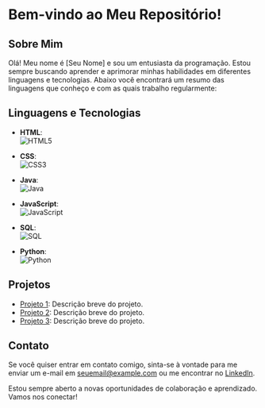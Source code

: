 # Bem-vindo ao Meu Repositório!

## Sobre Mim

Olá! Meu nome é [Seu Nome] e sou um entusiasta da programação. Estou sempre buscando aprender e aprimorar minhas habilidades em diferentes linguagens e tecnologias. Abaixo você encontrará um resumo das linguagens que conheço e com as quais trabalho regularmente:

## Linguagens e Tecnologias

- **HTML**:  
  ![HTML5](https://img.icons8.com/color/48/000000/html-5.png)

- **CSS**:  
  ![CSS3](https://img.icons8.com/color/48/000000/css3.png)

- **Java**:  
  ![Java](https://img.icons8.com/color/48/000000/java-coffee-cup-logo.png)

- **JavaScript**:  
  ![JavaScript](https://img.icons8.com/color/48/000000/javascript.png)

- **SQL**:  
  ![SQL](https://img.icons8.com/color/48/000000/sql.png)

- **Python**:  
  ![Python](https://img.icons8.com/color/48/000000/python.png)

## Projetos

- [Projeto 1](link_para_o_projeto_1): Descrição breve do projeto.
- [Projeto 2](link_para_o_projeto_2): Descrição breve do projeto.
- [Projeto 3](link_para_o_projeto_3): Descrição breve do projeto.

## Contato

Se você quiser entrar em contato comigo, sinta-se à vontade para me enviar um e-mail em [seuemail@example.com](mailto:seuemail@example.com) ou me encontrar no [LinkedIn](link_para_seu_perfil_no_LinkedIn).

Estou sempre aberto a novas oportunidades de colaboração e aprendizado. Vamos nos conectar!


